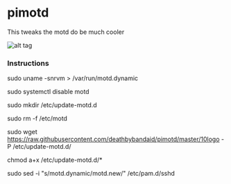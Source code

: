 # pimotd
This tweaks the motd do be much cooler


![alt tag](https://raw.githubusercontent.com/deathbybandaid/pimotd/master/image2.png)


### Instructions

sudo uname -snrvm > /var/run/motd.dynamic

sudo systemctl disable motd

sudo mkdir /etc/update-motd.d

sudo rm -f /etc/motd

sudo wget https://raw.githubusercontent.com/deathbybandaid/pimotd/master/10logo -P /etc/update-motd.d/

chmod a+x /etc/update-motd.d/*

sudo sed -i "s/motd.dynamic/motd.new/" /etc/pam.d/sshd
